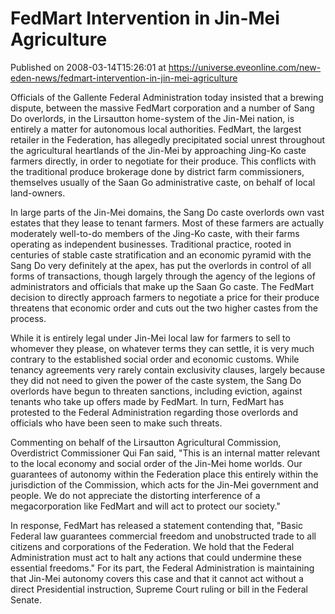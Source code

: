 # FedMart Intervention in Jin-Mei Agriculture
Published on 2008-03-14T15:26:01 at https://universe.eveonline.com/new-eden-news/fedmart-intervention-in-jin-mei-agriculture

Officials of the Gallente Federal Administration today insisted that a brewing dispute, between the massive FedMart corporation and a number of Sang Do overlords, in the Lirsautton home-system of the Jin-Mei nation, is entirely a matter for autonomous local authorities. FedMart, the largest retailer in the Federation, has allegedly precipitated social unrest throughout the agricultural heartlands of the Jin-Mei by approaching Jing-Ko caste farmers directly, in order to negotiate for their produce. This conflicts with the traditional produce brokerage done by district farm commissioners, themselves usually of the Saan Go administrative caste, on behalf of local land-owners. 

In large parts of the Jin-Mei domains, the Sang Do caste overlords own vast estates that they lease to tenant farmers. Most of these farmers are actually moderately well-to-do members of the Jing-Ko caste, with their farms operating as independent businesses. Traditional practice, rooted in centuries of stable caste stratification and an economic pyramid with the Sang Do very definitely at the apex, has put the overlords in control of all forms of transactions, though largely through the agency of the legions of administrators and officials that make up the Saan Go caste. The FedMart decision to directly approach farmers to negotiate a price for their produce threatens that economic order and cuts out the two higher castes from the process. 

While it is entirely legal under Jin-Mei local law for farmers to sell to whomever they please, on whatever terms they can settle, it is very much contrary to the established social order and economic customs. While tenancy agreements very rarely contain exclusivity clauses, largely because they did not need to given the power of the caste system, the Sang Do overlords have begun to threaten sanctions, including eviction, against tenants who take up offers made by FedMart. In turn, FedMart has protested to the Federal Administration regarding those overlords and officials who have been seen to make such threats. 

Commenting on behalf of the Lirsautton Agricultural Commission, Overdistrict Commissioner Qui Fan said, "This is an internal matter relevant to the local economy and social order of the Jin-Mei home worlds. Our guarantees of autonomy within the Federation place this entirely within the jurisdiction of the Commission, which acts for the Jin-Mei government and people. We do not appreciate the distorting interference of a megacorporation like FedMart and will act to protect our society." 

In response, FedMart has released a statement contending that, "Basic Federal law guarantees commercial freedom and unobstructed trade to all citizens and corporations of the Federation. We hold that the Federal Administration must act to halt any actions that could undermine these essential freedoms." For its part, the Federal Administration is maintaining that Jin-Mei autonomy covers this case and that it cannot act without a direct Presidential instruction, Supreme Court ruling or bill in the Federal Senate.
